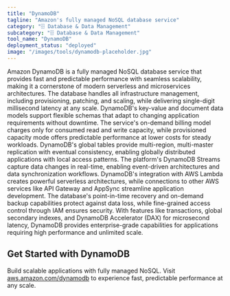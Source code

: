 ```yaml
---
title: "DynamoDB"
tagline: "Amazon's fully managed NoSQL database service"
category: "🗄️ Database & Data Management"
subcategory: "🗄️ Database & Data Management"
tool_name: "DynamoDB"
deployment_status: "deployed"
image: "/images/tools/dynamodb-placeholder.jpg"
---
```

Amazon DynamoDB is a fully managed NoSQL database service that provides fast and predictable performance with seamless scalability, making it a cornerstone of modern serverless and microservices architectures. The database handles all infrastructure management, including provisioning, patching, and scaling, while delivering single-digit millisecond latency at any scale. DynamoDB's key-value and document data models support flexible schemas that adapt to changing application requirements without downtime. The service's on-demand billing model charges only for consumed read and write capacity, while provisioned capacity mode offers predictable performance at lower costs for steady workloads. DynamoDB's global tables provide multi-region, multi-master replication with eventual consistency, enabling globally distributed applications with local access patterns. The platform's DynamoDB Streams capture data changes in real-time, enabling event-driven architectures and data synchronization workflows. DynamoDB's integration with AWS Lambda creates powerful serverless architectures, while connections to other AWS services like API Gateway and AppSync streamline application development. The database's point-in-time recovery and on-demand backup capabilities protect against data loss, while fine-grained access control through IAM ensures security. With features like transactions, global secondary indexes, and DynamoDB Accelerator (DAX) for microsecond latency, DynamoDB provides enterprise-grade capabilities for applications requiring high performance and unlimited scale.

## Get Started with DynamoDB

Build scalable applications with fully managed NoSQL. Visit [aws.amazon.com/dynamodb](https://aws.amazon.com/dynamodb) to experience fast, predictable performance at any scale.
